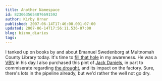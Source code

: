 ```yaml
---
title: Another Namespace
id: 8230635654076691592
author: Kirby Urner
published: 2007-06-14T17:46:00.001-07:00
updated: 2007-06-14T17:56:11.536-07:00
blog: bizmo_diaries
tags: 
---
```


[](https://blogger.googleusercontent.com/img/b/R29vZ2xl/AVvXsEgFvX50kECMGsQhtSEih-6Hjhb1r3G3DzV5o7nswkfgm-jOWYb_3EGaVqPBttJdSwmQJ9vUqoWy-OiZoUf_pGr6hgkmDtr1FIcMOzmGLuu2KOvAQaCUCOViWBXf6gUg1HP1wSfW/s1600-h/swedenborg.jpg)I tanked up on books by and about Emanuel Swedenborg at Multnomah County Library today. It's time to [fill that hole](http://controlroom.blogspot.com/2007/06/patter-about-poets.html) in my awareness. He was a [VBN](http://worldgame.blogspot.com/2005/11/acting-locally.html) in his day.I also purchased this pint of [Jack Daniels](http://worldgame.blogspot.com/2006/03/returning-to-pdx.html), in part to commiserate regarding [the drought](http://www.wbko.com/news/headlines/7955482.html), and its impact on the factory. Sure, there's lots in the pipeline already, but we'd rather the well not go dry.